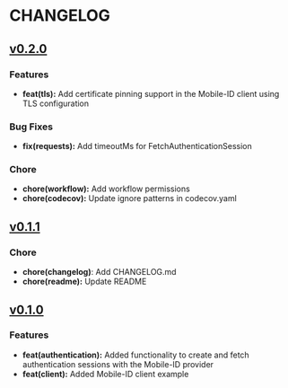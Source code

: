 
# CHANGELOG

## [v0.2.0](https://github.com/tab/mobileid/releases/tag/v0.2.0)

### Features
- **feat(tls):** Add certificate pinning support in the Mobile-ID client using TLS configuration

### Bug Fixes
- **fix(requests):** Add timeoutMs for FetchAuthenticationSession

### Chore
- **chore(workflow):** Add workflow permissions
- **chore(codecov):** Update ignore patterns in codecov.yaml

## [v0.1.1](https://github.com/tab/mobileid/releases/tag/v0.1.1)

### Chore
- **chore(changelog)**: Add CHANGELOG.md
- **chore(readme):** Update README

## [v0.1.0](https://github.com/tab/mobileid/releases/tag/v0.1.0)

### Features
- **feat(authentication):** Added functionality to create and fetch authentication sessions with the Mobile-ID provider
- **feat(client):** Added Mobile-ID client example
